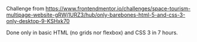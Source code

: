 Challenge from https://www.frontendmentor.io/challenges/space-tourism-multipage-website-gRWj1URZ3/hub/only-barebones-html-5-and-css-3-only-desktop-9-KSHxk70

Done only in basic HTML (no grids nor flexbox) and CSS 3 in 7 hours.
